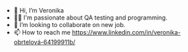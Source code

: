 - 👋 Hi, I’m Veronika
- 👩‍💻 I'm passionate about QA testing and programming.
- 💞️ I’m looking to collaborate on new job.
- 📫 How to reach me https://www.linkedin.com/in/veronika-obrtelová-64199911b/

